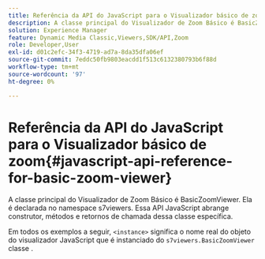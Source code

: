 ```yaml
---
title: Referência da API do JavaScript para o Visualizador básico de zoom
description: A classe principal do Visualizador de Zoom Básico é BasicZoomViewer. Ela é declarada no namespace s7viewers. Essa API JavaScript abrange construtor, métodos e retornos de chamada dessa classe específica.
solution: Experience Manager
feature: Dynamic Media Classic,Viewers,SDK/API,Zoom
role: Developer,User
exl-id: d01c2efc-34f3-4719-ad7a-8da35dfa06ef
source-git-commit: 7eddc50fb9803eacdd1f513c6132380793b6f88d
workflow-type: tm+mt
source-wordcount: '97'
ht-degree: 0%

---
```


# Referência da API do JavaScript para o Visualizador básico de zoom{#javascript-api-reference-for-basic-zoom-viewer}

A classe principal do Visualizador de Zoom Básico é BasicZoomViewer. Ela é declarada no namespace s7viewers. Essa API JavaScript abrange construtor, métodos e retornos de chamada dessa classe específica.

Em todos os exemplos a seguir, `<instance>` significa o nome real do objeto do visualizador JavaScript que é instanciado do `s7viewers.BasicZoomViewer` classe .
